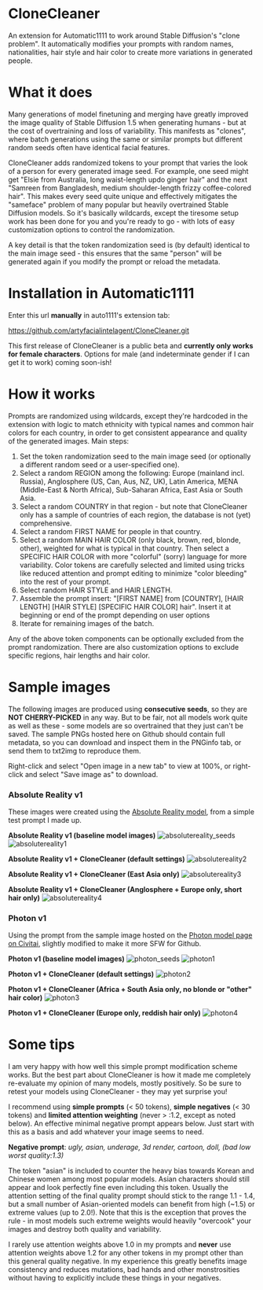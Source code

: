 # CloneCleaner

An extension for Automatic1111 to work around Stable Diffusion's "clone problem". It automatically modifies your prompts with random names, nationalities, hair style and hair color to create more variations in generated people.

# What it does

Many generations of model finetuning and merging have greatly improved the image quality of Stable Diffusion 1.5 when generating humans - but at the cost of overtraining and loss of variability. This manifests as "clones", where batch generations using the same or similar prompts but different random seeds often have identical facial features.

CloneCleaner adds randomized tokens to your prompt that varies the look of a person for every generated image seed. For example, one seed might get "Elsie from Australia, long waist-length updo ginger hair" and the next "Samreen from Bangladesh, medium shoulder-length frizzy coffee-colored hair". This makes every seed quite unique and effectively mitigates the "sameface" problem of many popular but heavily overtrained Stable Diffusion models. So it's basically wildcards, except the tiresome setup work has been done for you and you're ready to go - with lots of easy customization options to control the randomization.

A key detail is that the token randomization seed is (by default) identical to the main image seed - this ensures that the same "person" will be generated again if you modify the prompt or reload the metadata.

# Installation in Automatic1111

Enter this url **manually** in auto1111's extension tab:

https://github.com/artyfacialintelagent/CloneCleaner.git

This first release of CloneCleaner is a public beta and **currently only works for female characters**. Options for male (and indeterminate gender if I can get it to work) coming soon-ish!

# How it works

Prompts are randomized using wildcards, except they're hardcoded in the extension with logic to match ethnicity with typical names and common hair colors for each country, in order to get consistent appearance and quality of the generated images. Main steps:

1. Set the token randomization seed to the main image seed (or optionally a different random seed or a user-specified one).
2. Select a random REGION among the following: Europe (mainland incl. Russia), Anglosphere (US, Can, Aus, NZ, UK), Latin America, MENA (Middle-East & North Africa), Sub-Saharan Africa, East Asia or South Asia.
3. Select a random COUNTRY in that region - but note that CloneCleaner only has a sample of countries of each region, the database is not (yet) comprehensive.
4. Select a random FIRST NAME for people in that country.
5. Select a random MAIN HAIR COLOR (only black, brown, red, blonde, other), weighted for what is typical in that country. Then select a SPECIFIC HAIR COLOR with more "colorful" (sorry) language for more variability. Color tokens are carefully selected and limited using tricks like reduced attention and prompt editing to minimize "color bleeding" into the rest of your prompt.
6. Select random HAIR STYLE and HAIR LENGTH.
7. Assemble the prompt insert: "[FIRST NAME] from [COUNTRY], [HAIR LENGTH] [HAIR STYLE] [SPECIFIC HAIR COLOR] hair". Insert it at beginning or end of the prompt depending on user options
8. Iterate for remaining images of the batch.

Any of the above token components can be optionally excluded from the prompt randomization. There are also customization options to exclude specific regions, hair lengths and hair color.

# Sample images

The following images are produced using **consecutive seeds**, so they are **NOT CHERRY-PICKED** in any way. But to be fair, not all models work quite as well as these - some models are so overtrained that they just can't be saved. The sample PNGs hosted here on Github should contain full metadata, so you can download and inspect them in the PNGinfo tab, or send them to txt2img to reproduce them.

Right-click and select "Open image in a new tab" to view at 100%, or right-click and select "Save image as" to download.

### Absolute Reality v1

These images were created using the [Absolute Reality model](https://civitai.com/models/81458/absolutereality), from a simple test prompt I made up.

**Absolute Reality v1 (baseline model images)**
![absolutereality_seeds](https://github.com/artyfacialintelagent/CloneCleaner-dev/assets/137619889/04fe1106-8fcd-4a60-866d-03cf2636fa94)
![absolutereality1](https://github.com/artyfacialintelagent/CloneCleaner-dev/assets/137619889/698de3a0-2bb7-43b3-bd3e-7c1c75b38d61)

**Absolute Reality v1 + CloneCleaner (default settings)**
![absolutereality2](https://github.com/artyfacialintelagent/CloneCleaner-dev/assets/137619889/8efdffae-45f5-47e4-8544-8345435fe1ee)

**Absolute Reality v1 + CloneCleaner (East Asia only)**
![absolutereality3](https://github.com/artyfacialintelagent/CloneCleaner-dev/assets/137619889/7059ec65-1f25-4155-bab5-968f6291b994)

**Absolute Reality v1 + CloneCleaner (Anglosphere + Europe only, short hair only)**
![absolutereality4](https://github.com/artyfacialintelagent/CloneCleaner-dev/assets/137619889/149ee7fe-f745-4cf0-af48-46d6d54db59e)

### Photon v1

Using the prompt from the sample image hosted on the [Photon model page on Civitai](https://civitai.com/models/84728/photon), slightly modified to make it more SFW for Github.

**Photon v1 (baseline model images)**
![photon_seeds](https://github.com/artyfacialintelagent/CloneCleaner-dev/assets/137619889/4d66add9-fd6a-42b8-aea1-271e674af951)
![photon1](https://github.com/artyfacialintelagent/CloneCleaner-dev/assets/137619889/bc586d3f-d4f1-4ffa-9859-40ae2deb6660)

**Photon v1 + CloneCleaner (default settings)**
![photon2](https://github.com/artyfacialintelagent/CloneCleaner-dev/assets/137619889/3f2cac67-79a4-4067-8b52-57cda7c6bfdf)

**Photon v1 + CloneCleaner (Africa + South Asia only, no blonde or "other" hair color)**
![photon3](https://github.com/artyfacialintelagent/CloneCleaner-dev/assets/137619889/3d8a6379-1bd8-4c59-8059-26241530d254)

**Photon v1 + CloneCleaner (Europe only, reddish hair only)**
![photon4](https://github.com/artyfacialintelagent/CloneCleaner-dev/assets/137619889/69a295f3-4347-4135-820c-ed62ee3cba0e)

# Some tips

I am very happy with how well this simple prompt modification scheme works. But the best part about CloneCleaner is how it made me completely re-evaluate my opinion of many models, mostly positively. So be sure to retest your models using CloneCleaner - they may yet surprise you!

I recommend using **simple prompts** (< 50 tokens), **simple negatives** (< 30 tokens) and **limited attention weighting** (never > :1.2, except as noted below). An effective minimal negative prompt appears below. Just start with this as a basis and add whatever your image seems to need.

**Negative prompt**: *ugly, asian, underage, 3d render, cartoon, doll, (bad low worst quality:1.3)*

The token "asian" is included to counter the heavy bias towards Korean and Chinese women among most popular models. Asian characters should still appear and look perfectly fine even including this token. Usually the attention setting of the final quality prompt should stick to the range 1.1 - 1.4, but a small number of Asian-oriented models can benefit from high (~1.5) or extreme values (up to 2.0!). Note that this is the exception that proves the rule - in most models such extreme weights would heavily "overcook" your images and destroy both quality and variability.

I rarely use attention weights above 1.0 in my prompts and **never** use attention weights above 1.2 for any other tokens in my prompt other than this general quality negative. In my experience this greatly benefits image consistency and reduces mutations, bad hands and other monstrosities without having to explicitly include these things in your negatives.
